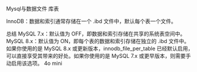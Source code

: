 Mysql与数据文件  库表




InnoDB：数据和索引通常存储在一个 .ibd 文件中，默认每个表一个文件。


总结
MySQL 7.x：默认值为 OFF，即数据和索引存储在共享的系统表空间中。
MySQL 8.x：默认值为 ON，即每个表的数据和索引存储在独立的 .ibd 文件中。
如果你使用的是 MySQL 8.x 或更新版本，innodb_file_per_table 已经默认启用，可以直接享受其带来的好处。如果你使用的是 MySQL 7.x 或更早版本，则需要手动启用该选项。
4o mini

